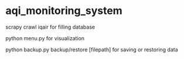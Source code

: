 # aqi_monitoring_system

scrapy crawl iqair for filling database

python menu.py for visualization

python backup.py backup/restore [filepath] for saving or restoring data
